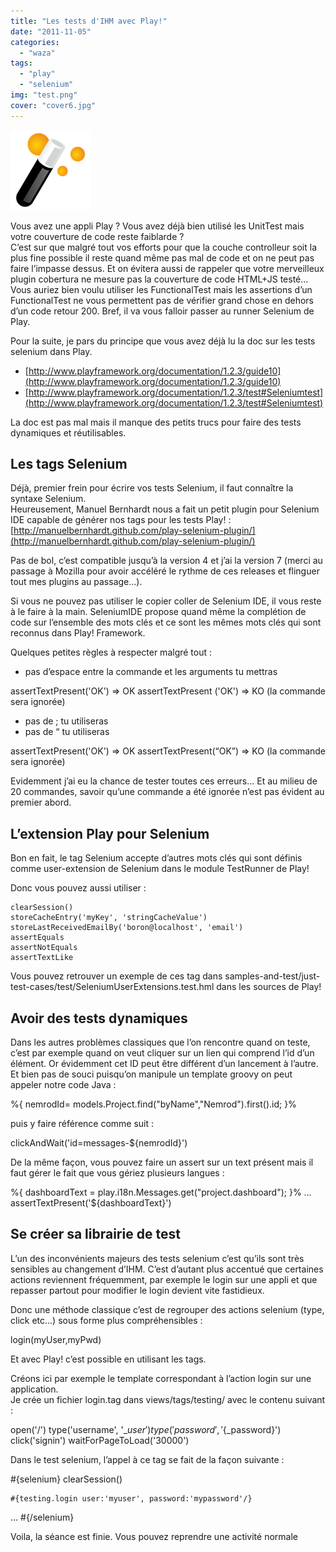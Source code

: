 ```yaml
---
title: "Les tests d'IHM avec Play!"
date: "2011-11-05"
categories: 
  - "waza"
tags: 
  - "play"
  - "selenium"
img: "test.png"
cover: "cover6.jpg"
---
```


[![](/images/test.png "test")](http://eventuallycoding.com/wp-content/uploads/2011/11/test.png)

Vous avez une appli Play ? Vous avez déjà bien utilisé les UnitTest mais votre couverture de code reste faiblarde ?  
C’est sur que malgré tout vos efforts pour que la couche controlleur soit la plus fine possible il reste quand même pas mal de code et on ne peut pas faire l’impasse dessus. Et on évitera aussi de rappeler que votre merveilleux plugin cobertura ne mesure pas la couverture de code HTML+JS testé...  
Vous auriez bien voulu utiliser les FunctionalTest mais les assertions d’un FunctionalTest ne vous permettent pas de vérifier grand chose en dehors d’un code retour 200. 
Bref, il va vous falloir passer au runner Selenium de Play.

Pour la suite, je pars du principe que vous avez déjà lu la doc sur les tests selenium dans Play.

- [http://www.playframework.org/documentation/1.2.3/guide10](http://www.playframework.org/documentation/1.2.3/guide10)
- [http://www.playframework.org/documentation/1.2.3/test#Seleniumtest](http://www.playframework.org/documentation/1.2.3/test#Seleniumtest)

La doc est pas mal mais il manque des petits trucs pour faire des tests dynamiques et réutilisables.

## Les tags Selenium

Déjà, premier frein pour écrire vos tests Selenium, il faut connaître la syntaxe Selenium.  
Heureusement, Manuel Bernhardt nous a fait un petit plugin pour Selenium IDE capable de générer nos tags pour les tests Play! : [http://manuelbernhardt.github.com/play-selenium-plugin/](http://manuelbernhardt.github.com/play-selenium-plugin/)

Pas de bol, c’est compatible jusqu’à la version 4 et j’ai la version 7 (merci au passage à Mozilla pour avoir accéléré le rythme de ces releases et flinguer tout mes plugins au passage...).

Si vous ne pouvez pas utiliser le copier coller de Selenium IDE, il vous reste à le faire à la main. SeleniumIDE propose quand même la complétion de code sur l’ensemble des mots clés et ce sont les mêmes mots clés qui sont reconnus dans Play! Framework.

Quelques petites règles à respecter malgré tout :

- pas d’espace entre la commande et les arguments tu mettras

assertTextPresent('OK') => OK
assertTextPresent ('OK') => KO (la commande sera ignorée)

- pas de ; tu utiliseras
- pas de “ tu utiliseras

assertTextPresent('OK') => OK
assertTextPresent(“OK”) => KO (la commande sera ignorée)

Evidemment j’ai eu la chance de tester toutes ces erreurs... Et au milieu de 20 commandes, savoir qu’une commande a été ignorée n’est pas évident au premier abord.

## L’extension Play pour Selenium

Bon en fait, le tag Selenium accepte d’autres mots clés qui sont définis comme user-extension de Selenium dans le module TestRunner de Play!

Donc vous pouvez aussi utiliser :

    clearSession()
    storeCacheEntry('myKey', 'stringCacheValue')
    storeLastReceivedEmailBy('boron@localhost', 'email')
    assertEquals
    assertNotEquals
    assertTextLike

Vous pouvez retrouver un exemple de ces tag dans samples-and-test/just-test-cases/test/SeleniumUserExtensions.test.hml dans les sources de Play!  

## Avoir des tests dynamiques

Dans les autres problèmes classiques que l’on rencontre quand on teste, c’est par exemple quand on veut cliquer sur un lien qui comprend l’id d’un élément. Or évidemment cet ID peut être différent d’un lancement à l’autre.  
Et bien pas de souci puisqu’on manipule un template groovy on peut appeler notre code Java :

%{ nemrodId= models.Project.find("byName","Nemrod").first().id;  }%

puis y faire référence comme suit :

clickAndWait('id=messages-${nemrodId}')

De la même façon, vous pouvez faire un assert sur un text présent mais il faut gérer le fait que vous gériez plusieurs langues :

%{ dashboardText = play.i18n.Messages.get("project.dashboard");  }%
…
assertTextPresent('${dashboardText}')

## Se créer sa librairie de test

L’un des inconvénients majeurs des tests selenium c’est qu’ils sont très sensibles au changement d’IHM. C’est d’autant plus accentué que certaines actions reviennent fréquemment, par exemple le login sur une appli et que repasser partout pour modifier le login devient vite fastidieux.

Donc une méthode classique c’est de regrouper des actions selenium (type, click etc...) sous forme plus compréhensibles :

login(myUser,myPwd)

Et avec Play! c’est possible en utilisant les tags.

Créons ici par exemple le template correspondant à l’action login sur une application.  
Je crée un fichier login.tag dans views/tags/testing/ avec le contenu suivant :

open('/')
type('username', '${\_user}')
type('password', '${\_password}')
click('signin')
waitForPageToLoad('30000')

Dans le test selenium, l’appel à ce tag se fait de la façon suivante :

#{selenium}
    clearSession()

    #{testing.login user:'myuser', password:'mypassword'/}
…
#{/selenium}

Voila, la séance est finie. Vous pouvez reprendre une activité normale
